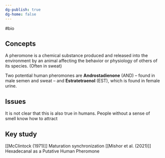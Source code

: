 ```yaml
---
dg-publish: true
dg-home: false
---
```

#bio
## Concepts
A pheromone is a chemical substance produced and released into the environment by an animal affecting the behavior or physiology of others of its species. (Often in sweat)

Two potential human pheromones are **Androstadienone** (AND) – found in male semen and sweat – and **Estratetraenol** (EST), which is found in female urine.
## Issues
It is not clear that this is also true in humans. People without a sense of smell know how to attract 

## Key study
[[McClintock (1971)]] Maturation synchronization
[[Mishor et al. (2021)]]  Hexadecanal as a Putative Human Pheromone

